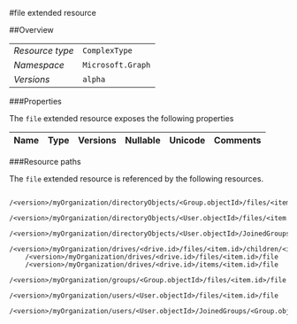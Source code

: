 #file extended resource

 



##Overview

|  |  | 
| :-- | :-- | 
| _Resource type_ | `ComplexType` | 
| _Namespace_ | `Microsoft.Graph` | 
| _Versions_ | `alpha` | 


###Properties

The `file` extended resource exposes the following properties 

| Name | Type | Versions | Nullable | Unicode | Comments | 
| :-- | :-- | :-- | :-- | :-- | :-- | 


###Resource paths

The `file` extended resource is referenced by the following resources. 

```
	/<version>/myOrganization/directoryObjects/<Group.objectId>/files/<item.id>/file
	/<version>/myOrganization/directoryObjects/<User.objectId>/files/<item.id>/file
	/<version>/myOrganization/directoryObjects/<User.objectId>/JoinedGroups/<Group.objectId>/files/<item.id>/file
	/<version>/myOrganization/drives/<drive.id>/files/<item.id>/children/<item.id>/file
	/<version>/myOrganization/drives/<drive.id>/files/<item.id>/file
	/<version>/myOrganization/drives/<drive.id>/items/<item.id>/file
	/<version>/myOrganization/groups/<Group.objectId>/files/<item.id>/file
	/<version>/myOrganization/users/<User.objectId>/files/<item.id>/file
	/<version>/myOrganization/users/<User.objectId>/JoinedGroups/<Group.objectId>/files/<item.id>/file
```





<!-- {
"type": "#page.annotation",
"tocPath": "ComplexType/file",
"tocItems": {
	"ComplexType/file/Overview": "#overview",
	"ComplexType/file/Operations": "#operations"
}
"section": "documentation"
} -->